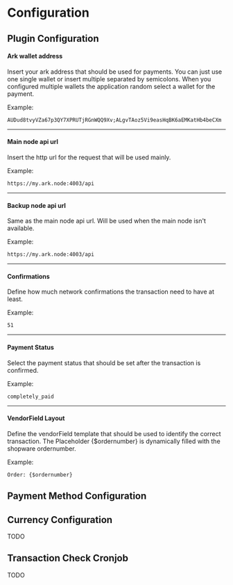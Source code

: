 # Configuration

## Plugin Configuration

#### Ark wallet address 

Insert your ark address that should be used for payments. You can just use one single wallet or insert multiple separated by semicolons. When you configured multiple wallets the application random select a wallet for the payment.
    
Example:

    AUDud8tvyVZa67p3QY7XPRUTjRGnWQQ9Xv;ALgvTAoz5Vi9easHqBK6aEMKatHb4beCXm
    
---
    
#### Main node api url

Insert the http url for the request that will be used mainly.
    
Example:
   
    https://my.ark.node:4003/api
    
---
    
#### Backup node api url

Same as the main node api url. Will be used when the main node isn't available.

Example:
   
    https://my.ark.node:4003/api

---
    
#### Confirmations

Define how much network confirmations the transaction need to have at least.

Example:
   
    51

---
    
#### Payment Status

Select the payment status that should be set after the transaction is confirmed.

Example:
   
    completely_paid

---
    
#### VendorField Layout

Define the vendorField template that should be used to identify the correct transaction. The Placeholder {$ordernumber} is dynamically filled with the shopware ordernumber.
    
Example:
    
    Order: {$ordernumber}

## Payment Method Configuration

## Currency Configuration

TODO

## Transaction Check Cronjob

TODO
